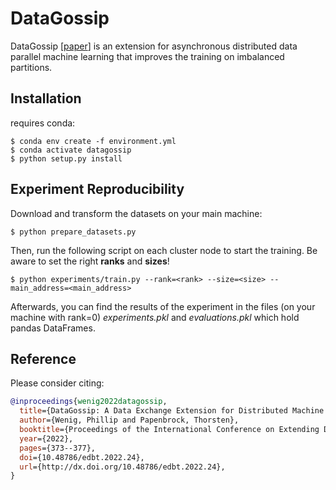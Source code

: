 # DataGossip

DataGossip [[paper](http://dx.doi.org/10.48786/edbt.2022.24)] is an extension for asynchronous distributed data parallel machine learning that improves the training on imbalanced partitions.

## Installation

requires conda:

```shell script
$ conda env create -f environment.yml
$ conda activate datagossip
$ python setup.py install
```

## Experiment Reproducibility
Download and transform the datasets on your main machine:

```shell script
$ python prepare_datasets.py
```

Then, run the following script on each cluster node to start the training. Be aware to set the right __ranks__ and __sizes__!

```shell script
$ python experiments/train.py --rank=<rank> --size=<size> --main_address=<main_address> 
```

Afterwards, you can find the results of the experiment in the files (on your machine with rank=0) _experiments.pkl_ and _evaluations.pkl_ which hold pandas DataFrames.

## Reference

Please consider citing:
```bibtex
@inproceedings{wenig2022datagossip,
  title={DataGossip: A Data Exchange Extension for Distributed Machine Learning Algorithms},
  author={Wenig, Phillip and Papenbrock, Thorsten},
  booktitle={Proceedings of the International Conference on Extending Database Technology (EDBT)},
  year={2022},
  pages={373--377},
  doi={10.48786/edbt.2022.24},
  url={http://dx.doi.org/10.48786/edbt.2022.24},
}
```
